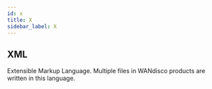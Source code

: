 ```yaml
---
id: x
title: X
sidebar_label: X
---
```


## XML
Extensible Markup Language. Multiple files in WANdisco products are written in this language.
